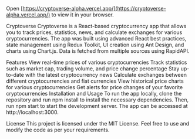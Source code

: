 
Open [https://cryptoverse-alpha.vercel.app/](https://cryptoverse-alpha.vercel.app/) to view it in your browser.


Cryptoverse
Cryptoverse is a React-based cryptocurrency app that allows you to track prices, statistics, news, and calculate exchanges for various cryptocurrencies. The app was built using advanced React best practices, state management using Redux Toolkit, UI creation using Ant Design, and charts using Chart.js. Data is fetched from multiple sources using RapidAPI.

Features
View real-time prices of various cryptocurrencies
Track statistics such as market cap, trading volume, and price change percentage
Stay up-to-date with the latest cryptocurrency news
Calculate exchanges between different cryptocurrencies and fiat currencies
View historical price charts for various cryptocurrencies
Get alerts for price changes of your favorite cryptocurrencies
Installation and Usage
To run the app locally, clone the repository and run npm install to install the necessary dependencies. Then, run npm start to start the development server. The app can be accessed at http://localhost:3000.

License
This project is licensed under the MIT License. Feel free to use and modify the code as per your requirements.


